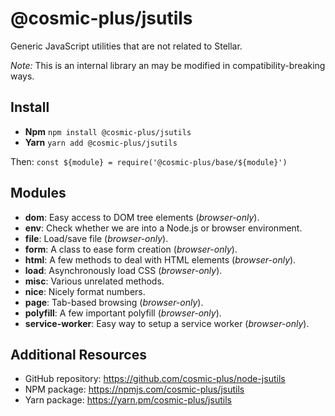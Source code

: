 # @cosmic-plus/jsutils

Generic JavaScript utilities that are not related to Stellar.

*Note:* This is an internal library an may be modified in compatibility-breaking
ways.

## Install

* **Npm** `npm install @cosmic-plus/jsutils`
* **Yarn** `yarn add @cosmic-plus/jsutils`

Then: `const ${module} = require('@cosmic-plus/base/${module}')`

## Modules

* **dom**: Easy access to DOM tree elements (*browser-only*).
* **env**: Check whether we are into a Node.js or browser environment.
* **file**: Load/save file (*browser-only*).
* **form**: A class to ease form creation (*browser-only*).
* **html**: A few methods to deal with HTML elements (*browser-only*).
* **load**: Asynchronously load CSS (*browser-only*).
* **misc**: Various unrelated methods.
* **nice**: Nicely format numbers.
* **page**: Tab-based browsing (*browser-only*).
* **polyfill**: A few important polyfill (*browser-only*).
* **service-worker**: Easy way to setup a service worker (*browser-only*).

## Additional Resources

* GitHub repository: https://github.com/cosmic-plus/node-jsutils
* NPM package: https://npmjs.com/cosmic-plus/jsutils
* Yarn package: https://yarn.pm/cosmic-plus/jsutils
